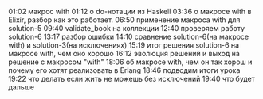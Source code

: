 01:02 макрос with
01:12 о do-нотации из Haskell
03:36 о макросе with в Elixir, разбор как это работает.
06:50 применение макроса with для solution-5
09:40 validate_book на коллекции
12:40 проверяем работу solution-6
13:17 разбор ошибки
14:10 сравнение solution-6(на макросе with) и solution-3(на исключениях)
15:19 итог решения solution-6 на макросе with, чем оно хорошо
16:12 эволюция решений и выход на решение с макросом "with"
18:06 об макросе with, чем он так хорош и почему его хотят реализовать в Erlang
18:46 подводим итоги урока
19:22 что делать если жить не можешь без исключений
19:40 что будет дальше
